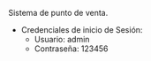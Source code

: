 Sistema de punto de venta.

- Credenciales de inicio de Sesión:
    - Usuario: admin
    - Contraseña: 123456
